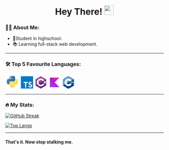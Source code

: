 <div id="header" align="center">
  <h1>Hey There! <img src="https://media.giphy.com/media/hvRJCLFzcasrR4ia7z/giphy.gif" width="30px" height="30px"/></h1>
</div>

### 👩‍💻 About Me:
- 🔭Student in highschool.
- 📚 Learning full-stack web development.

---

### 🛠 Top 5 Favourite Languages:
<img src="https://github.com/devicons/devicon/blob/master/icons/python/python-original.svg" width="45" height="45" /> <img src="https://github.com/devicons/devicon/blob/master/icons/typescript/typescript-original.svg" width="40" height="40" /> <img src="https://github.com/devicons/devicon/blob/master/icons/csharp/csharp-original.svg" width="40" height="40" /> <img src="https://github.com/devicons/devicon/blob/master/icons/kotlin/kotlin-original.svg" width="40" height="40" /> <img src="https://github.com/devicons/devicon/blob/master/icons/cplusplus/cplusplus-original.svg" width="40" height="40" />

---

### 🔥 My Stats:
[![GitHub Streak](http://github-readme-streak-stats.herokuapp.com?user=xzoky174&theme=dark&background=000000)](https://git.io/streak-stats)

[![Top Langs](https://github-readme-stats.vercel.app/api/top-langs/?username=xzoky174&layout=compact&theme=vision-friendly-dark)](https://github.com/anuraghazra/github-readme-stats)

---

#### That's it. Now stop stalking me.
